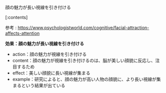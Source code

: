 顔の魅力が長い視線を引き付ける




[:contents]

参考 : https://www.psychologistworld.com/cognitive/facial-attraction-affects-attention

**効果：顔の魅力が長い視線を引き付ける**

- action：顔の魅力が視線を引き付ける
- content：顔の魅力が視線を引き付けるのは、脳が美しい顔貌に反応し、注目するため
- effect：美しい顔貌に長い視線が集まる
- example：研究によると、顔の魅力が高い人物の顔貌に、より長い視線が集まるという結果が出ている

    